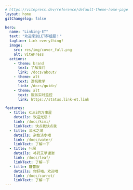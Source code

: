 ```yaml
---
# https://vitepress.dev/reference/default-theme-home-page
layout: home
gitChangelog: false

hero:
  name: "Linking-ET"
  text: "欢迎来到LET群组服！"
  tagline: Link everything!
  image:
    src: res/img/cover_full.png
    alt: VitePress
  actions:
    - theme: brand
      text: 了解我们
      link: /docs/about/
    - theme: alt
      text: 游玩教学
      link: /docs/guide/
    - theme: alt
      text: 服务实时监控
      link: https://status.link-et.link

features:
  - title: Kimi的万事屋
    details: 欢迎光临！
    link: /docs/kimi/
    linkText: 快点我快点我
  - title: 淡水之域
    details: 杂鱼淡水喵
    link: /docs/water/
    linkText: 了解一下
  - title: 叶服
    details: 补药艾草谢谢
    link: /docs/leaf/
    linkText: 了解一下
  - title: 蘿蔔服
    details: 你好喵，欢迎喵
    link: /docs/carrot/
    linkText: 了解一下
---
```

